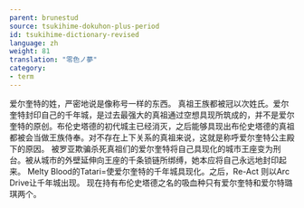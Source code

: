 ```yaml
---
parent: brunestud
source: tsukihime-dokuhon-plus-period
id: tsukihime-dictionary-revised
language: zh
weight: 81
translation: "零色ノ夢"
category:
- term
---
```


爱尔奎特的姓，严密地说是像称号一样的东西。
真祖王族都被冠以次姓氏。爱尔奎特封印自己的千年城，是过去最强大的真祖通过空想具现所筑成的，并不是爱尔奎特的原创。布伦史塔德的初代城主已经消灭，之后能够具现出布伦史塔德的真祖都被会当做王族侍奉。对不存在上下关系的真祖来说，这就是称呼爱尔奎特公主殿下的原因。
被罗亚欺骗杀死真祖们的爱尔奎特将自己具现化的城市王座变为刑台。被从城市的外壁延伸向王座的千条锁链所绑缚，她本应将自己永远地封印起来。
Melty Blood的Tatari=使爱尔奎特的千年城具现化。之后，Re-Act 则以Arc Drive让千年城出现。
现在持有布伦史塔德之名的吸血种只有爱尔奎特和爱尔特璐琪两个。
